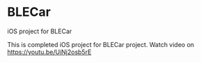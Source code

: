 # BLECar
iOS project for BLECar

This is completed iOS project for BLECar project. Watch video on https://youtu.be/UiNj2osb5rE
